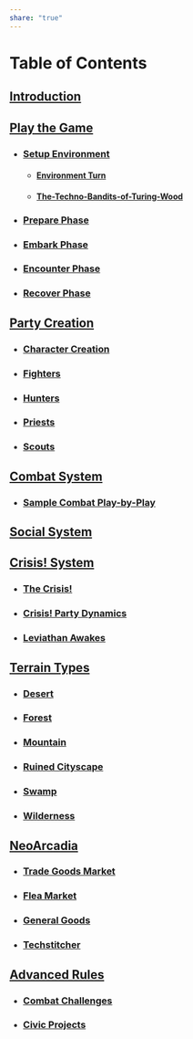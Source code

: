 ```yaml
---
share: "true"
---
```


# Table of Contents
    
## [Introduction](./index.html)    
    
## [Play the Game](./Play-the-Game.html)    
    
- ### [Setup Environment](./Environment-System.html)    
  - #### [Environment Turn](./Environment-Turn.html)
  - #### [The-Techno-Bandits-of-Turing-Wood](./adventures/Techno-Bandits-of-Turing-Wood/The-Techno-Bandits-of-Turing-Wood.md)

- ### [Prepare Phase](./Prepare-Phase.html)    
- ### [Embark Phase](./Embark-Phase.html)    
- ### [Encounter Phase](./Encounter-Phase.html)    
- ### [Recover Phase](./Recover-Phase.html)    
    
## [Party Creation](./Party-Creation.html)    
    
- ### [Character Creation](./Character-Creation.html)    
- ### [Fighters](./Fighters.html)    
- ### [Hunters](./Hunters.html)    
- ### [Priests](./Priests.html)    
- ### [Scouts](./Scouts.html)    
    
## [Combat System](./Combat-System.html)    
    
- ### [Sample Combat Play-by-Play](./Sample-Combat-Play-by-Play.html)    
    
## [Social System](./Social-System.html)  
  
  
## [Crisis! System](./Crisis-System.html)  
  
- ### [The Crisis!](The-Crisis.html)  
- ### [Crisis! Party Dynamics](./Crisis!-Party-Dynamics.html)  
- ### [Leviathan Awakes](./crisis/Leviathan-Awakes/Leviathan-Awakes.html)  
    
## [Terrain Types](./Terrain-Types.html)    
    
- ### [Desert](./Desert.html)    
- ### [Forest](./Forest.html)    
- ### [Mountain](./Mountain.html)    
- ### [Ruined Cityscape](./Ruined-Cityscape.html)    
- ### [Swamp](./Swamp.html)    
- ### [Wilderness](./Wilderness.html)     
    
## [NeoArcadia](./NeoArcadia.html)    
    
- ### [Trade Goods Market](./Trade-Goods-Market.html)    
- ### [Flea Market](./Flea-Market.html)    
- ### [General Goods](./General-Goods.html)    
- ### [Techstitcher](./Techstitcher.html)    
     
## [Advanced Rules](./Advanced-Rules.html)    
    
- ### [Combat Challenges](./Combat-Challenges.html)    
- ### [Civic Projects](./Civic-Projects.html)    
    
